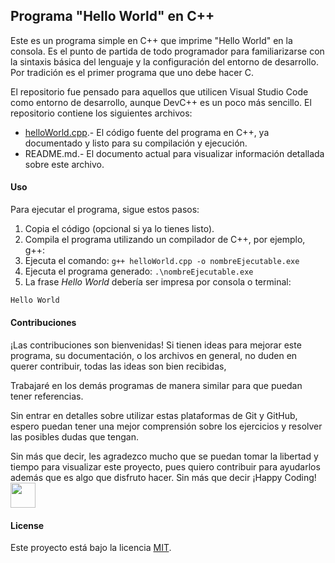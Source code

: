 ## Programa "Hello World" en C++
Este es un programa simple en C++ que imprime "Hello World" en la consola. Es el punto de partida de todo programador para familiarizarse con la sintaxis básica del lenguaje y la configuración del entorno de desarrollo. Por tradición es el primer programa que uno debe hacer C.

El repositorio fue pensado para aquellos que utilicen Visual Studio Code como entorno de desarrollo, aunque DevC++ es un poco más sencillo.
El repositorio contiene los siguientes archivos:

- [helloWorld.cpp](.\helloWorld.cpp).- El código fuente del programa en C++, ya documentado y listo para su compilación y ejecución.
- README.md.- El documento actual para visualizar información detallada sobre este archivo.

#### Uso
Para ejecutar el programa, sigue estos pasos:

1. Copia el código (opcional si ya lo tienes listo).
2. Compila el programa utilizando un compilador de C++, por ejemplo, g++:
3. Ejecuta el comando: `g++ helloWorld.cpp -o nombreEjecutable.exe`
4. Ejecuta el programa generado: `.\nombreEjecutable.exe`
5. La frase _Hello World_ debería ser impresa por consola o terminal: 
```bash
Hello World
```


#### Contribuciones
¡Las contribuciones son bienvenidas! 
Si tienen ideas para mejorar este programa, su documentación, o los archivos en general, no duden en querer contribuir, todas las ideas son bien recibidas,

Trabajaré en los demás programas de manera similar para que puedan tener referencias.

Sin entrar en detalles sobre utilizar estas plataformas de Git y GitHub, espero puedan tener una mejor comprensión sobre los ejercicios y resolver las posibles dudas que tengan.

Sin más que decir, les agradezco mucho que se puedan tomar la libertad y tiempo para visualizar este proyecto, pues quiero contribuir para ayudarlos además que es algo que disfruto hacer. 
Sin más que decir ¡Happy Coding! <img src="https://media.tenor.com/u56nhKZD24AAAAAj/catkiss-cat.gif" width="40"></h1>

#### License
Este proyecto está bajo la licencia [MIT](https://choosealicense.com/licenses/mit/).
